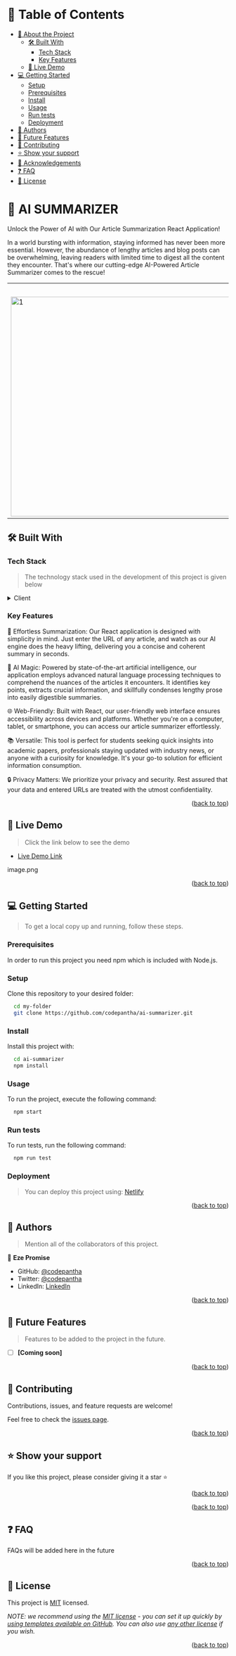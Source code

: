 <a id="readme-top"></a>

<div align="center">
  <br/>

</div>

<!-- TABLE OF CONTENTS -->

# 📗 Table of Contents

- [📖 About the Project](#about-project)
  - [🛠 Built With](#built-with)
    - [Tech Stack](#tech-stack)
    - [Key Features](#key-features)
  - [🚀 Live Demo](#live-demo)
- [💻 Getting Started](#getting-started)
  - [Setup](#setup)
  - [Prerequisites](#prerequisites)
  - [Install](#install)
  - [Usage](#usage)
  - [Run tests](#run-tests)
  - [Deployment](#triangular_flag_on_post-deployment)
- [👥 Authors](#authors)
- [🔭 Future Features](#future-features)
- [🤝 Contributing](#contributing)
- [⭐️ Show your support](#support)
- [🙏 Acknowledgements](#acknowledgements)
- [❓ FAQ](#faq)
- [📝 License](#license)

<!-- PROJECT DESCRIPTION -->

# <h1 id="about-project">📖 AI SUMMARIZER</h1>

Unlock the Power of AI with Our Article Summarization React Application!

In a world bursting with information, staying informed has never been more essential. However, the abundance of lengthy articles and blog posts can be overwhelming, leaving readers with limited time to digest all the content they encounter. That's where our cutting-edge AI-Powered Article Summarizer comes to the rescue!
<table>
  <th>Homepage Desktop View</th>
  <tr>
    <td><img src="https://github.com/codepantha/instant-chat/assets/46839548/99ef7dda-4aeb-4608-a545-523fbe720c3d"  alt="1" width = 1250px height = 500px ></td>
  </tr>
</table>

## 🛠 Built With <a id="built-with"></a>

### Tech Stack <a id="tech-stack"></a>

> The technology stack used in the development of this project is given below

<details>
  <summary>Client</summary>
  <ul>
    <li><a href="https://reactjs.org/">React.js</a></li>
    <li><a href="https://tailwindcss.com/">Tailwind CSS UI</a></li>
    <li><a href="https://rapidapi.com/restyler/api/article-extractor-and-summarizer/">Youtube API from RapidAPI</a></li>
  </ul>
</details>

<!-- Features -->

### Key Features <a id="key-features"></a>

🚀 Effortless Summarization: Our React application is designed with simplicity in mind. Just enter the URL of any article, and watch as our AI engine does the heavy lifting, delivering you a concise and coherent summary in seconds.

🤖 AI Magic: Powered by state-of-the-art artificial intelligence, our application employs advanced natural language processing techniques to comprehend the nuances of the articles it encounters. It identifies key points, extracts crucial information, and skillfully condenses lengthy prose into easily digestible summaries.

🌐 Web-Friendly: Built with React, our user-friendly web interface ensures accessibility across devices and platforms. Whether you're on a computer, tablet, or smartphone, you can access our article summarizer effortlessly.

📚 Versatile: This tool is perfect for students seeking quick insights into academic papers, professionals staying updated with industry news, or anyone with a curiosity for knowledge. It's your go-to solution for efficient information consumption.

🔒 Privacy Matters: We prioritize your privacy and security. Rest assured that your data and entered URLs are treated with the utmost confidentiality.

<p align="right">(<a href="#readme-top">back to top</a>)</p>

<!-- LIVE DEMO -->

## 🚀 Live Demo <a id="live-demo"></a>

> Click the link below to see the demo

- [Live Demo Link](https://codepantha-ai-summarizer.netlify.app/)

image.png

<p align="right">(<a href="#readme-top">back to top</a>)</p>

<!-- GETTING STARTED -->

## 💻 Getting Started <a id="getting-started"></a>

> To get a local copy up and running, follow these steps.

### Prerequisites

In order to run this project you need npm which is included with Node.js.

### Setup

Clone this repository to your desired folder:

```sh
  cd my-folder
  git clone https://github.com/codepantha/ai-summarizer.git
```

### Install

Install this project with:

```sh
  cd ai-summarizer
  npm install
```

### Usage

To run the project, execute the following command:

```sh
  npm start
```

### Run tests

To run tests, run the following command:

```sh
  npm run test
```

### Deployment

>You can deploy this project using: [Netlify](https://app.netlify.com)

<p align="right">(<a href="#readme-top">back to top</a>)</p>

<!-- AUTHORS -->

## 👥 Authors <a id="authors"></a>

> Mention all of the collaborators of this project.

👤 **Eze Promise**

- GitHub: [@codepantha](https://github.com/codepantha)
- Twitter: [@codepantha](https://twitter.com/codepantha)
- LinkedIn: [LinkedIn](https://linkedin.com/in/promise-eze)

<p align="right">(<a href="#readme-top">back to top</a>)</p>

<!-- FUTURE FEATURES -->

## 🔭 Future Features <a id="future-features"></a>

> Features to be added to the project in the future.

- [ ] **[Coming soon]**

<p align="right">(<a href="#readme-top">back to top</a>)</p>

<!-- CONTRIBUTING -->

## 🤝 Contributing <a id="contributing"></a>

Contributions, issues, and feature requests are welcome!

Feel free to check the [issues page](https://github.com/codepantha/ai-summarizer/issues).

<p align="right">(<a href="#readme-top">back to top</a>)</p>

<!-- SUPPORT -->

## ⭐️ Show your support <a id="support"></a>

If you like this project, please consider giving it a star ⭐️

<p align="right">(<a href="#readme-top">back to top</a>)</p>

<!-- ACKNOWLEDGEMENTS -->

<p align="right">(<a href="#readme-top">back to top</a>)</p>

<!-- FAQ (optional) -->

## ❓ FAQ <a id="faq"></a>

FAQs will be added here in the future

<p align="right">(<a href="#readme-top">back to top</a>)</p>

<!-- LICENSE -->

## 📝 License <a id="license"></a>

This project is [MIT](./LICENSE) licensed.

_NOTE: we recommend using the [MIT license](https://choosealicense.com/licenses/mit/) - you can set it up quickly by [using templates available on GitHub](https://docs.github.com/en/communities/setting-up-your-project-for-healthy-contributions/adding-a-license-to-a-repository). You can also use [any other license](https://choosealicense.com/licenses/) if you wish._

<p align="right">(<a href="#readme-top">back to top</a>)</p>
